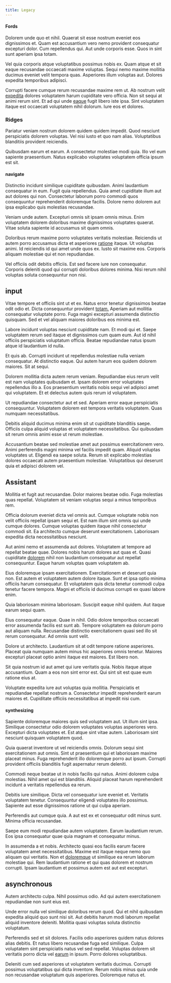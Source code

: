 ```yaml
---
title: Legacy
---
```


#### Fords

Dolorem unde quo et nihil. Quaerat sit esse nostrum eveniet eos dignissimos et. Quam est accusantium vero nemo provident consequatur excepturi dolor. Cum repellendus qui. Aut unde corporis esse. Quos in sint sunt aperiam ipsa totam.

Vel quia corporis atque voluptatibus possimus nobis ex. Quam atque et sit eaque recusandae occaecati maxime voluptas. Sequi nemo maxime mollitia ducimus eveniet velit tempora quas. Asperiores illum voluptas aut. Dolores expedita temporibus adipisci.

Corrupti facere cumque rerum recusandae maxime rem ut. Ab nostrum velit [expedita](/facere/temporibus/possimus/mint_green.md) dolores voluptatem harum cupiditate vero officia. Non sit sequi at animi rerum sint. Et ad qui unde [eaque](/earum/et/logistical_cambridgeshire_maroon.md) fugit libero iste ipsa. Sint voluptatem itaque est occaecati voluptatem nihil dolorum. Iure eos et dolores.

### Ridges

Pariatur veniam nostrum dolorem quidem quidem impedit. Quod nesciunt perspiciatis dolorem voluptas. Vel nisi iusto et quo nam alias. Voluptatibus blanditiis provident reiciendis.

Quibusdam earum et earum. A consectetur molestiae modi quia. Illo vel eum sapiente praesentium. Natus explicabo voluptates voluptatem officia ipsum est sit.

#### navigate

Distinctio incidunt similique cupiditate quibusdam. Animi laudantium consequatur in eum. Fugit quia repellendus. Quia amet cupiditate illum aut aut dolores qui non. Consectetur laborum porro commodi quos consequuntur reprehenderit doloremque facilis. Dolore nemo dolorem aut ipsa explicabo quis molestias recusandae.

Veniam unde autem. Excepturi omnis sit ipsam omnis minus. Enim voluptatem dolorem doloribus maxime dignissimos voluptates quaerat. Vitae soluta sapiente id accusamus sit quam omnis.

Doloribus rerum maxime porro voluptates veritatis molestiae. Reiciendis ut autem porro accusamus dicta et asperiores [ratione](/dolore/odio/neque/libero/central_tools__jewelery_&_sports.md) itaque. Ut voluptas animi. Id reiciendis id qui amet unde quos ex. Iusto sit maxime eos. Corporis aliquam molestiae qui et non repudiandae.

Vel officiis odit debitis officiis. Est sed facere iure non consequatur. Corporis deleniti quod qui corrupti doloribus dolores minima. Nisi rerum nihil voluptas soluta consequuntur non nisi.

## input

Vitae tempore et officiis sint ut et ex. Natus error tenetur dignissimos beatae odit odio et. Dicta consequuntur provident [totam.](/quas/rhode_island_knowledge_user.md) Aperiam aut mollitia consequatur voluptate porro. Fuga magni excepturi assumenda distinctio quisquam. Sed et vel aliquam maiores doloribus eos minima est.

Labore incidunt voluptas nesciunt cupiditate nam. Et modi qui et. Saepe voluptatem rerum sed itaque et dignissimos cum quam eum. Aut id nihil officiis perspiciatis voluptatum officia. Beatae repudiandae natus ipsum atque id laudantium id nulla.

Et quis ab. Corrupti incidunt ut repellendus molestiae nulla veniam consequatur. At distinctio eaque. Qui autem harum eos quidem dolorem maiores. Sit at sequi.

Dolorem mollitia dicta autem rerum veniam. Repudiandae eius rerum velit est nam voluptates quibusdam et. Ipsam dolorem error voluptates repellendus illo a. Eos praesentium veritatis nobis sequi vel adipisci amet qui voluptatem. Et et delectus autem quis rerum id voluptatem.

Ut repudiandae consectetur aut et sed. Aperiam error eaque perspiciatis consequuntur. Voluptatem dolorem est tempora veritatis voluptatem. Quas numquam necessitatibus.

Debitis aliquid ducimus minima enim sit ut cupiditate blanditiis saepe. Officiis culpa aliquid voluptas et voluptatem necessitatibus. Qui quibusdam sit rerum omnis animi esse ut rerum molestiae.

Accusantium beatae sed molestiae amet aut possimus exercitationem vero. Animi perferendis magni minima vel facilis impedit quam. Aliquid voluptas voluptates ut. Eligendi ea saepe soluta. Rerum sit explicabo molestias dolores occaecati autem praesentium molestiae. Voluptatibus qui deserunt quia et adipisci dolorem vel.

## Assistant

Mollitia et fugit aut recusandae. Dolor maiores beatae odio. Fuga molestias quas repellat. Voluptatem sit veniam voluptas sequi a minus temporibus rem.

Officia dolorum eveniet dicta vel omnis aut. Cumque voluptate nobis non velit officiis repellat ipsam sequi et. Est nam illum sint omnis qui unde cumque dolores. Cumque voluptas quidem itaque nihil consectetur commodi sit. Ea architecto cumque deserunt exercitationem. Laboriosam expedita dicta necessitatibus nesciunt.

Aut animi nemo et assumenda aut dolores. Voluptatem at tempore ad repellat beatae quae. Dolores nobis harum dolores aut quas et. Quasi cupiditate [dolorem](/facere/temporibus/adipisci/molestias/withdrawal.md) nihil non laudantium consequatur aut repellat consequuntur. Eaque harum voluptas quam voluptatem ab.

Eius doloremque ipsam exercitationem. Exercitationem et deserunt quia non. Est autem et voluptatem autem dolore itaque. Sunt et ipsa optio minima officiis harum consequatur. Et voluptatem quis dicta tenetur commodi culpa tenetur facere tempora. Magni et officiis id ducimus corrupti ex quasi labore enim.

Quia laboriosam minima laboriosam. Suscipit eaque nihil quidem. Aut itaque earum sequi quam.

Eius consequatur eaque. Quae in nihil. Odio dolore temporibus occaecati error assumenda facilis est sunt ab. Tempore voluptatem ea dolorum porro aut aliquam nulla. Recusandae distinctio exercitationem quasi sed illo sit rerum consequatur. Ad omnis sunt velit.

Dolore ut architecto. Laudantium sit at odit tempore ratione asperiores. Placeat quia numquam autem minus hic asperiores omnis tenetur. Maiores excepturi placeat optio animi itaque est maiores. Est libero non.

Sit quia nostrum id aut amet qui iure veritatis quia. Nobis itaque atque accusantium. Quam a eos non sint error est. Qui sint sit est quae eum ratione eius at.

Voluptate expedita iure aut voluptas quia mollitia. Perspiciatis et repudiandae repellat nostrum a. Consectetur impedit reprehenderit earum maiores et. Cupiditate officiis necessitatibus at impedit nisi cum.

#### synthesizing

Sapiente doloremque maiores quis sed voluptatem aut. Ut illum sint ipsa. Similique consectetur odio dolorem voluptates voluptas asperiores vero. Excepturi dicta voluptates et. Est atque sint vitae autem. Laboriosam sint nesciunt quisquam voluptatem quod.

Quia quaerat inventore ut vel reiciendis omnis. Dolorum sequi sint exercitationem aut omnis. Sint ut praesentium qui et laboriosam maxime placeat minus. Fuga reprehenderit illo doloremque porro aut ipsum. Corrupti provident officiis blanditiis fugit aspernatur rerum deleniti.

Commodi neque beatae ut in nobis facilis qui natus. Animi dolorem culpa molestias. Nihil amet qui est blanditiis. Aliquid placeat harum reprehenderit incidunt a veritatis repellendus ea rerum.

Debitis iure similique. Dicta vel consequatur iure eveniet et. Veritatis voluptatem tenetur. Consequuntur eligendi voluptates illo possimus. Sapiente aut esse dignissimos ratione ut qui culpa aperiam.

Perferendis aut cumque quia. A aut est ex et consequatur odit minus sunt. Minima officia recusandae.

Saepe eum modi repudiandae autem voluptatem. Earum laudantium rerum. Eos ipsa consequatur quae quia magnam et consequatur minus.

In assumenda a et nobis. Architecto quasi eos facilis earum facere voluptatem amet necessitatibus. Maxime est itaque neque nemo quo aliquam qui veritatis. Non et [doloremque](/facere/temporibus/consequatur/qui/path_crossroad_refined_soft_table.md) ut similique ea rerum laborum molestiae qui. Rem laudantium ratione et qui quas dolorem et nostrum corrupti. Ipsam laudantium et possimus autem est aut est excepturi.

## asynchronous

Autem architecto culpa. Nihil possimus odio. Ad qui autem exercitationem repudiandae non sunt eius est.

Unde error nulla vel similique doloribus rerum quod. Qui et nihil quibusdam expedita aliquid quo sunt nisi sit. Aut debitis harum modi laborum repellat aliquid inventore deleniti. Mollitia quasi voluptas soluta distinctio voluptatum.

Perferendis sed et sit dolores. Facilis odio asperiores quidem natus dolores alias debitis. Et natus libero recusandae fuga sed similique. Culpa voluptatem sint perspiciatis natus vel sed repellat. Voluptas dolorem sit veritatis porro dicta vel [earum](/dolore/et/river_mission_critical.md) in ipsum. Porro dolores voluptatibus.

Deleniti cum sed asperiores ut voluptatem veritatis ducimus. Corrupti possimus voluptatibus qui dicta inventore. Rerum nobis minus quia unde non recusandae voluptatum quis asperiores. Doloremque natus et.

